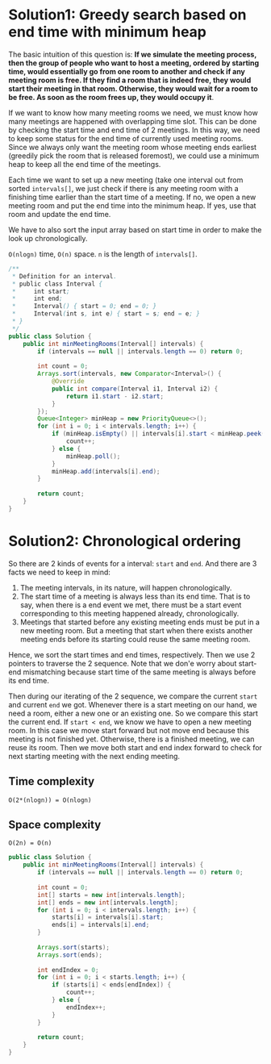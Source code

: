 # Solution1: Greedy search based on end time with minimum heap

The basic intuition of this question is: __If we simulate the meeting process, then the group of people who want to host a meeting, ordered by starting time, would essentially go from one room to another and check if any meeting room is free. If they find a room that is indeed free, they would start their meeting in that room. Otherwise, they would wait for a room to be free. As soon as the room frees up, they would occupy it__. 

If we want to know how many meeting rooms we need, we must know how many meetings are happened with overlapping time slot. This can be done by checking the start time and end time of 2 meetings. In this way, we need to keep some status for the end time of currently used meeting rooms. Since we always only want the meeting room whose meeting ends earliest (greedily pick the room that is released foremost), we could use a minimum heap to keep all the end time of the meetings. 

Each time we want to set up a new meeting (take one interval out from sorted `intervals[]`, we just check if there is any meeting room with a finishing time earlier than the start time of a meeting. If no, we open a new meeting room and put the end time into the minimum heap. If yes, use that room and update the end time. 

We have to also sort the input array based on start time in order to make the look up chronologically. 

`O(nlogn)` time, `O(n)` space. `n` is the length of `intervals[]`. 

```Java
/**
 * Definition for an interval.
 * public class Interval {
 *     int start;
 *     int end;
 *     Interval() { start = 0; end = 0; }
 *     Interval(int s, int e) { start = s; end = e; }
 * }
 */
public class Solution {
    public int minMeetingRooms(Interval[] intervals) {
        if (intervals == null || intervals.length == 0) return 0;
        
        int count = 0;
        Arrays.sort(intervals, new Comparator<Interval>() {
            @Override
            public int compare(Interval i1, Interval i2) {
                return i1.start - i2.start;
            }
        });
        Queue<Integer> minHeap = new PriorityQueue<>();
        for (int i = 0; i < intervals.length; i++) {
            if (minHeap.isEmpty() || intervals[i].start < minHeap.peek()) {
                count++;
            } else {
                minHeap.poll();
            }
            minHeap.add(intervals[i].end);
        }
        
        return count;
    }
}
```

# Solution2: Chronological ordering

So there are 2 kinds of events for a interval: `start` and `end`. And there are 3 facts we need to keep in mind:
1. The meeting intervals, in its nature, will happen chronologically.  
2. The start time of a meeting is always less than its end time. That is to say, when there is a end event we met, there must be a start event corresponding to this meeting happened already, chronologically.  
3. Meetings that started before any existing meeting ends must be put in a new meeting room. But a meeting that start when there exists another meeting ends before its starting could reuse the same meeting room.  

Hence, we sort the start times and end times, respectively. Then we use 2 pointers to traverse the 2 sequence. Note that we don'e worry about start-end mismatching because start time of the same meeting is always before its end time. 

Then during our iterating of the 2 sequence, we compare the current `start` and current `end` we got. Whenever there is a start meeting on our hand, we need a room, either a new one or an existing one. So we compare this start the current end. If `start < end`, we know we have to open a new meeting room. In this case we move start forward but not move end because this meeting is not finished yet. Otherwise, there is a finished meeting, we can reuse its room. Then we move both start and end index forward to check for next starting meeting with the next ending meeting. 

## Time complexity

`O(2*(nlogn)) = O(nlogn)`

## Space complexity

`O(2n) = O(n)`

```Java
public class Solution {
    public int minMeetingRooms(Interval[] intervals) {
        if (intervals == null || intervals.length == 0) return 0;
        
        int count = 0;
        int[] starts = new int[intervals.length];
        int[] ends = new int[intervals.length];
        for (int i = 0; i < intervals.length; i++) {
            starts[i] = intervals[i].start;
            ends[i] = intervals[i].end;
        }
        
        Arrays.sort(starts);
        Arrays.sort(ends);
        
        int endIndex = 0;
        for (int i = 0; i < starts.length; i++) {
            if (starts[i] < ends[endIndex]) {
                count++;
            } else {
                endIndex++;
            }
        }
        
        return count;
    }
}
```
